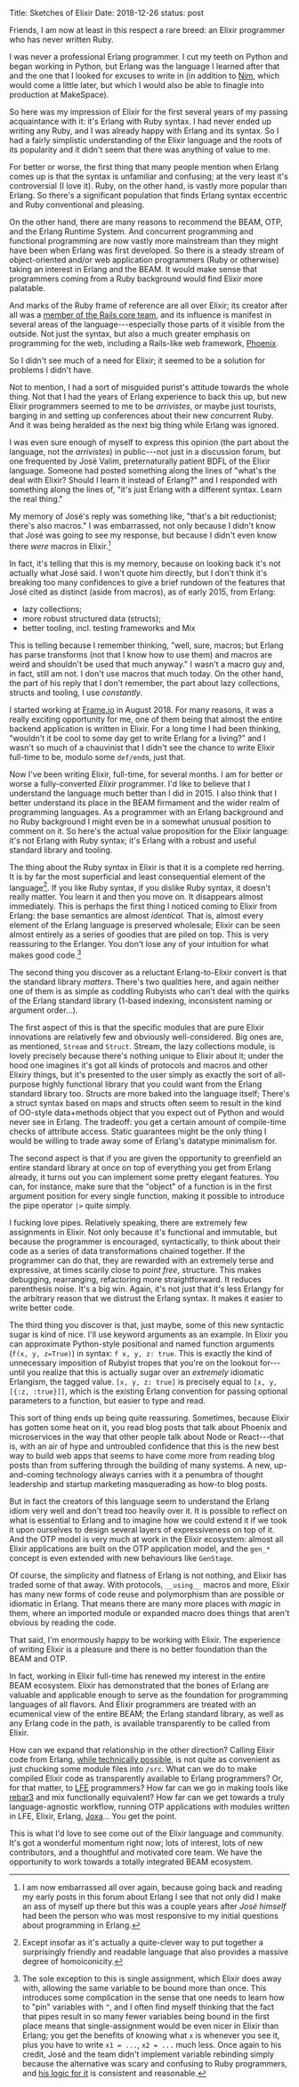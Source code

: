 Title: Sketches of Elixir
Date: 2018-12-26
status: post

Friends, I am now at least in this respect a rare breed: an Elixir
programmer who has never written Ruby.

I was never a professional Erlang programmer. I cut my teeth on Python
and began working in Python, but Erlang was the language I learned
after that and the one that I looked for excuses to write in (in addition
to [Nim][], which would come a little later, but which I would also be able
to finagle into production at MakeSpace).

[Nim]: https://nim-lang.org/

So here was my impression of Elixir for the first several years of my
passing acquaintance with it: it's Erlang with Ruby syntax. I had never
ended up writing any Ruby, and I was already happy with Erlang and its
syntax. So I had a fairly simplistic understanding of the Elixir language
and the roots of its popularity and it didn't seem that there was anything
of value to me.

For better or worse, the first thing that many people mention when
Erlang comes up is that the syntax is unfamiliar and confusing; at the
very least it's controversial (I love it). Ruby, on the other hand,
is vastly more popular than Erlang. So there's a significant population
that finds Erlang syntax eccentric and Ruby conventional and pleasing.

On the other hand, there are many reasons to recommend the BEAM, OTP,
and the Erlang Runtime System. And concurrent programming and functional
programming are now vastly more mainstream than they might have been when
Erlang was first developed. So there is a steady stream of object-oriented
and/or web application programmers (Ruby or otherwise) taking an interest
in Erlang and the BEAM. It would make sense that programmers coming from
a Ruby background would find Elixir more palatable.

And marks of the Ruby frame of reference are all over Elixir; its creator
after all was a [member of the Rails core team][rails], and its influence is
manifest in several areas of the language---especially those parts
of it visible from the outside. Not just the syntax, but also a much
greater emphasis on programming for the web, including a Rails-like web
framework, [Phoenix][phoenix].

[rails]: http://plataformatec.com.br/crafting-rails-applications
[phoenix]: https://phoenixframework.org/

So I didn't see much of a need for Elixir; it seemed to be a solution
for problems I didn't have.

Not to mention, I had a sort of misguided purist's attitude towards
the whole thing. Not that I had the years of Erlang experience to back
this up, but new Elixir programmers seemed to me to be *arrivistes*,
or maybe just tourists, barging in and setting up conferences about
their new concurrent Ruby. And it was being heralded as the next big
thing while Erlang was ignored.

I was even sure enough of myself to express this opinion (the part about
the language, not the *arrivistes*) in public---not just in a discussion
forum, but one frequented by José Valim, preternaturally patient BDFL
of the Elixir language. Someone had posted something along the lines of
"what's the deal with Elixir? Should I learn it instead of Erlang?" and
I responded with something along the lines of, "it's just Erlang with
a different syntax. Learn the real thing."

My memory of José's reply was something like, "that's a bit reductionist;
there's also macros." I was embarrassed, not only because I didn't
know that José was going to see my response, but because I didn't even
know there *were* macros in Elixir.[^zulip]

In fact, it's telling that this is my memory, because on looking back
it's not actually what José said. I won't quote him directly, but I
don't think it's breaking too many confidences to give a brief rundown
of the features that José cited as distinct (aside from macros), as of
early 2015, from Erlang:

- lazy collections;
- more robust structured data (structs);
- better tooling, incl. testing frameworks and Mix

This is telling because I remember thinking, "well, sure, macros;
but Erlang has parse transforms (not that I know how to use them)
and macros are weird and shouldn't be used that much anyway." I wasn't
a macro guy and, in fact, still am not. I don't use macros that much
today. On the other hand, the part of his reply that I don't remember,
the part about lazy collections, structs and tooling, I use *constantly*.

[^zulip]: I am now embarrassed all over again, because going back and
reading my early posts in this forum about Erlang I see that not only
did I make an ass of myself up there but this was a couple years after
*José himself* had been the person who was most responsive to my initial
questions about programming in Erlang.

I started working at [Frame.io][frame] in August 2018. For many reasons,
it was a really exciting opportunity for me, one of them being that almost
the entire backend application is written in Elixir. For a long time I
had been thinking, "wouldn't it be cool to some day get to write Erlang
for a living?" and I wasn't so much of a chauvinist that I didn't see the
chance to write Elixir full-time to be, modulo some `def/end`s, just that.

[frame]: http://frame.io

Now I've been writing Elixir, full-time, for several months. I am
for better or worse a fully-converted *Elixir* programmer. I'd like to
believe that I understand the language much better than I did in 2015. I
also think that I better understand its place in the BEAM firmament and
the wider realm of programming languages. As a programmer with an Erlang
background and no Ruby background I might even be in a somewhat unusual
position to comment on it. So here's the actual value proposition for
the Elixir language: it's not Erlang with Ruby syntax; it's Erlang with
a robust and useful standard library and tooling.

The thing about the Ruby syntax in Elixir is that it is a complete red
herring. It is by far the most superficial and least consequential
element of the language[^homoicon]. If you like Ruby syntax, if you
dislike Ruby syntax, it doesn't really matter. You learn it and then
you move on. It disappears almost immediately. This is perhaps the
first thing I noticed coming to Elixir from Erlang: the base semantics
are almost *identical*. That is, almost every element of the Erlang
language is preserved wholesale; Elixir can be seen almost entirely as
a series of goodies that are piled on top. This is very reassuring to
the Erlanger. You don't lose any of your intuition for what makes good
code.[^assign-once]

[^homoicon]: Except insofar as it's actually a quite-clever way to put
together a surprisingly friendly and readable language that also provides
a massive degree of homoiconicity.

[^assign-once]: The sole exception to this is single assignment, which
Elixir does away with, allowing the same variable to be bound more than
once. This introduces some complication in the sense that one needs to
learn how to "pin" variables with `^`, and I often find myself thinking
that the fact that pipes result in so many fewer variables being bound in
the first place means that single-assignment would be even nicer in Elixir
than Erlang; you get the benefits of knowing what `x` is whenever you see
it, plus you have to write `x1 = ...`, `x2 = ...` much less. Once again to
his credit, José and the team didn't implement variable rebinding simply
because the alternative was scary and confusing to Ruby programmers,
and [his logic for it][rebinding] is consistent and reasonable.

[rebinding]: http://blog.plataformatec.com.br/2016/01/comparing-elixir-and-erlang-variables/

The second thing you discover as a reluctant Erlang-to-Elixir convert
is that the standard library *matters*. There's two qualities here, and
again neither one of them is as simple as coddling Rubyists who can't
deal with the quirks of the Erlang standard library (1-based indexing,
inconsistent naming or argument order...).

The first aspect of this is that the specific modules that are pure Elixir
innovations are relatively few and obviously well-considered. Big ones
are, as mentioned, `Stream` and `Struct`. Stream, the lazy collections
module, is lovely precisely because there's nothing unique to Elixir
about it; under the hood one imagines it's got all kinds of protocols
and macros and other Elixiry things, but it's presented to the user
simply as exactly the sort of all-purpose highly functional library that
you could want from the Erlang standard library too. Structs are more
baked into the language itself; There's a struct syntax based on maps
and structs often seem to result in the kind of OO-style data+methods
object that you expect out of Python and would never see in Erlang. The
tradeoff: you get a certain amount of compile-time checks of attribute
access. Static guarantees might be the only thing I would be willing to
trade away some of Erlang's datatype minimalism for.

The second aspect is that if you are given the opportunity to greenfield
an entire standard library at once on top of everything you get from
Erlang already, it turns out you can implement some pretty elegant
features. You can, for instance, make sure that the "object" of a
function is in the first argument position for every single function,
making it possible to introduce the pipe operator `|>` quite simply.

I fucking love pipes. Relatively speaking, there are extremely few
assignments in Elixir. Not only because it's functional and immutable,
but because the programmer is encouraged, syntactically, to think about
their code as a series of data transformations chained together. If the
programmer can do that, they are rewarded with an extremely terse and
expressive, at times scarily close to *point free*, structure. This makes
debugging, rearranging, refactoring more straightforward. It reduces
parenthesis noise. It's a big win. Again, it's not just that it's less
Erlangy for the arbitrary reason that we distrust the Erlang syntax. It
makes it easier to write better code.

The third thing you discover is that, just maybe, some of this new
syntactic sugar is kind of nice. I'll use keyword arguments as an
example. In Elixir you can approximate Python-style positional and
named function arguments (`f(x, y, z=True)`) in syntax: `f x, y, z:
true`. This is exactly the kind of unnecessary imposition of Rubyist
tropes that you're on the lookout for---until you realize that this
is actually sugar over an *extremely* idiomatic Erlangism, the tagged
value. `[x, y, z: true]` is precisely equal to `[x, y, [{:z, :true}]]`,
which is the existing Erlang convention for passing optional parameters
to a function, but easier to type and read.

This sort of thing ends up being quite reassuring. Sometimes, because
Elixir has gotten some heat on it, you read blog posts that talk about
Phoenix and microservices in the way that other people talk about Node
or React---that is, with an air of hype and untroubled confidence that
this is the new best way to build web apps that seems to have come more
from reading blog posts than from suffering through the building of
many systems. A new, up-and-coming technology always carries with it
a penumbra of thought leadership and startup marketing masquerading as
how-to blog posts.

But in fact the creators of this language seem to understand the Erlang
idiom very well and don't tread too heavily over it. It is possible
to reflect on what is essential to Erlang and to imagine how we could
extend it if we took it upon ourselves to design several layers of
expressiveness on top of it. And the OTP model is very much at work in
the Elixir ecosystem: almost all Elixir applications are built on the
OTP application model, and the `gen_*` concept is even extended with new
behaviours like `GenStage`.

Of course, the simplicity and flatness of Erlang is not nothing, and
Elixir has traded some of that away. With protocols, `__using__` macros
and more, Elixir has many new forms of code reuse and polymorphism than
are possible or idiomatic in Erlang. That means there are many more
places with *magic* in them, where an imported module or expanded macro
does things that aren't obvious by reading the code.

That said, I'm enormously happy to be working with Elixir. The experience
of writing Elixir is a pleasure and there is no better foundation than
the BEAM and OTP.

In fact, working in Elixir full-time has renewed my interest in
the entire BEAM ecosystem. Elixir has demonstrated that the bones of
Erlang are valuable and applicable enough to serve as the foundation for
programming languages of all flavors. And Elixir programmers are treated
with an ecumenical view of the entire BEAM; the Erlang standard library,
as well as any Erlang code in the path, is available transparently to
be called from Elixir.

How can we expand that relationship in the other direction? Calling
Elixir code from Erlang, [while technically possible][erlang-call],
is not quite as convenient as just chucking some module files into
`/src`. What can we do to make compiled Elixir code as transparently
available to Erlang programmers? Or, for that matter, to [LFE][]
programmers? How far can we go in making tools like [rebar3][] and
mix functionally equivalent? How far can we get towards a truly
language-agnostic workflow, running OTP applications with modules written
in LFE, Elixir, Erlang, [Joxa][joxa]... You get the point.

[erlang-call]: https://joearms.github.io/published/2017-12-18-Calling-Elixir-From-Erlang.html
[LFE]: http://lfe.io/
[rebar3]: https://www.rebar3.org
[joxa]: http://joxa.org/

This is what I'd love to see come out of the Elixir language and
community. It's got a wonderful momentum right now; lots of interest,
lots of new contributors, and a thoughtful and motivated core team. We
have the opportunity to work towards a totally integrated BEAM ecosystem.
